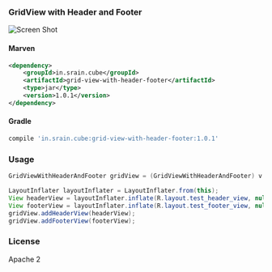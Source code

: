 ### GridView with Header and Footer

![Screen Shot](https://raw.githubusercontent.com/liaohuqiu/android-GridViewWithHeaderAndFooter/master/screen-shot.png)

#### Marven

```xml
<dependency>
    <groupId>in.srain.cube</groupId>
    <artifactId>grid-view-with-header-footer</artifactId>
    <type>jar</type>
    <version>1.0.1</version>
</dependency>
```

#### Gradle

``` groovy
compile 'in.srain.cube:grid-view-with-header-footer:1.0.1'
```

### Usage

```java
GridViewWithHeaderAndFooter gridView = (GridViewWithHeaderAndFooter) v.findViewById(R.id.ly_image_list_grid);

LayoutInflater layoutInflater = LayoutInflater.from(this);
View headerView = layoutInflater.inflate(R.layout.test_header_view, null);
View footerView = layoutInflater.inflate(R.layout.test_footer_view, null);
gridView.addHeaderView(headerView);
gridView.addFooterView(footerView);
```


### License

Apache 2